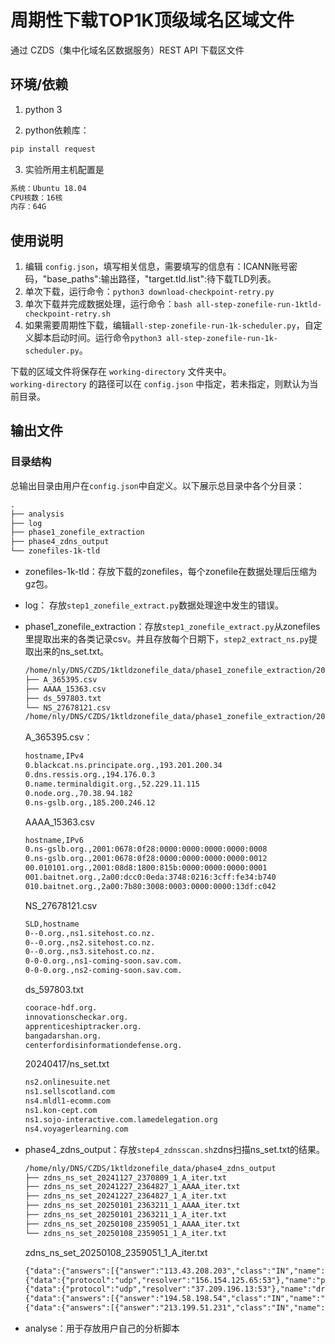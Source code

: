 周期性下载TOP1K顶级域名区域文件
===========

通过 CZDS（集中化域名区数据服务）REST API 下载区文件


环境/依赖
------------


1. python 3

2. python依赖库：

```bash
pip install request
```
3. 实验所用主机配置是
```txt
系统：Ubuntu 18.04
CPU核数：16核
内存：64G
```

使用说明
---------------------

1. 编辑 `config.json`，填写相关信息，需要填写的信息有：ICANN账号密码，"base_paths":输出路径，"target.tld.list":待下载TLD列表。  
2. 单次下载，运行命令：`python3 download-checkpoint-retry.py`  
3. 单次下载并完成数据处理，运行命令：`bash all-step-zonefile-run-1ktld-checkpoint-retry.sh`
4. 如果需要周期性下载，编辑`all-step-zonefile-run-1k-scheduler.py`，自定义脚本启动时间。运行命令`python3 all-step-zonefile-run-1k-scheduler.py`。

下载的区域文件将保存在 `working-directory` 文件夹中。  
`working-directory` 的路径可以在 `config.json` 中指定，若未指定，则默认为当前目录。  

## 输出文件

### 目录结构
总输出目录由用户在`config.json`中自定义。以下展示总目录中各个分目录：
```txt
.
├── analysis
├── log
├── phase1_zonefile_extraction
├── phase4_zdns_output
└── zonefiles-1k-tld
```
- zonefiles-1k-tld：存放下载的zonefiles，每个zonefile在数据处理后压缩为gz包。
- log：
    存放`step1_zonefile_extract.py`数据处理途中发生的错误。
- phase1_zonefile_extraction：存放`step1_zonefile_extract.py`从zonefiles里提取出来的各类记录csv。并且存放每个日期下，`step2_extract_ns.py`提取出来的ns_set.txt。
    ```txt
    /home/nly/DNS/CZDS/1ktldzonefile_data/phase1_zonefile_extraction/20240417/org
    ├── A_365395.csv
    ├── AAAA_15363.csv
    ├── ds_597803.txt
    └── NS_27678121.csv
    /home/nly/DNS/CZDS/1ktldzonefile_data/phase1_zonefile_extraction/20240417/ns_set.txt
    ```
    A_365395.csv：
    ```txt
    hostname,IPv4
    0.blackcat.ns.principate.org.,193.201.200.34
    0.dns.ressis.org.,194.176.0.3
    0.name.terminaldigit.org.,52.229.11.115
    0.node.org.,70.38.94.182
    0.ns-gslb.org.,185.200.246.12
    ```
    AAAA_15363.csv
    ```txt
    hostname,IPv6
    0.ns-gslb.org.,2001:0678:0f28:0000:0000:0000:0000:0008
    0.ns-gslb.org.,2001:0678:0f28:0000:0000:0000:0000:0012
    00.010101.org.,2001:08d8:1800:815b:0000:0000:0000:0001
    001.baitnet.org.,2a00:dcc0:0eda:3748:0216:3cff:fe34:b740
    010.baitnet.org.,2a00:7b80:3008:0003:0000:0000:13df:c042
    ```
    NS_27678121.csv
    ```txt
    SLD,hostname
    0--0.org.,ns1.sitehost.co.nz.
    0--0.org.,ns2.sitehost.co.nz.
    0--0.org.,ns3.sitehost.co.nz.
    0-0-0.org.,ns1-coming-soon.sav.com.
    0-0-0.org.,ns2-coming-soon.sav.com.
    ```
    ds_597803.txt
    ```txt
    coorace-hdf.org.
    innovationscheckar.org.
    apprenticeshiptracker.org.
    bangadarshan.org.
    centerfordisinformationdefense.org.
    ```
    20240417/ns_set.txt
    ```txt
    ns2.onlinesuite.net
    ns1.sellscotland.com
    ns4.mldl1-ecomm.com
    ns1.kon-cept.com
    ns1.sojo-interactive.com.lamedelegation.org
    ns4.voyagerlearning.com
    ```
- phase4_zdns_output：存放`step4_zdnsscan.sh`zdns扫描ns_set.txt的结果。
    ```txt
    /home/nly/DNS/CZDS/1ktldzonefile_data/phase4_zdns_output
    ├── zdns_ns_set_20241127_2370809_1_A_iter.txt
    ├── zdns_ns_set_20241227_2364827_1_AAAA_iter.txt
    ├── zdns_ns_set_20241227_2364827_1_A_iter.txt
    ├── zdns_ns_set_20250101_2363211_1_AAAA_iter.txt
    ├── zdns_ns_set_20250101_2363211_1_A_iter.txt
    ├── zdns_ns_set_20250108_2359051_1_AAAA_iter.txt
    └── zdns_ns_set_20250108_2359051_1_A_iter.txt
    ```
    zdns_ns_set_20250108_2359051_1_A_iter.txt
    ```txt
    {"data":{"answers":[{"answer":"113.43.208.203","class":"IN","name":"ns2.a-t-s.biz","ttl":3600,"type":"A"}],"protocol":"","resolver":""},"name":"ns2.a-t-s.biz","status":"NOERROR","timestamp":"2025-01-08T10:48:01+08:00"}
    {"data":{"protocol":"udp","resolver":"156.154.125.65:53"},"name":"pleasedropthishost15965.versistmedia.biz","status":"NXDOMAIN","timestamp":"2025-01-08T10:48:01+08:00"}
    {"data":{"protocol":"udp","resolver":"37.209.196.13:53"},"name":"dropthishost-8cedef7b-b807-4fc8-9029-351a766325fe.biz","status":"NXDOMAIN","timestamp":"2025-01-08T10:48:01+08:00"}
    {"data":{"answers":[{"answer":"194.58.198.54","class":"IN","name":"ns2.ubu.bank","ttl":172800,"type":"A"}],"protocol":"","resolver":""},"name":"ns2.ubu.bank","status":"NOERROR","timestamp":"2025-01-08T10:48:01+08:00"}
    {"data":{"answers":[{"answer":"213.199.51.231","class":"IN","name":"ns2.zendahost.top","ttl":3600,"type":"A"}],"protocol":"","resolver":""},"name":"ns2.zendahost.top","status":"NOERROR","timestamp":"2025-01-08T10:48:01+08:00"}
    ```


- analyse：用于存放用户自己的分析脚本